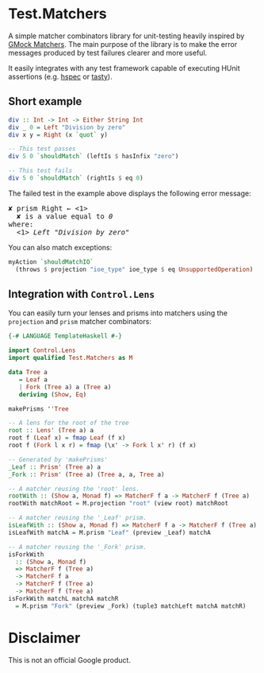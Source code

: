# Test.Matchers

A simple matcher combinators library for unit-testing heavily inspired
by [GMock
Matchers](https://github.com/google/googletest/blob/master/googlemock/docs/CheatSheet.md#matchers).
The main purpose of the library is to make the error messages produced
by test failures clearer and more useful.

It easily integrates with any test framework capable of executing
HUnit assertions (e.g. [hspec](https://hspec.github.io) or
[tasty](https://github.com/feuerbach/tasty)).

## Short example

```haskell
div :: Int -> Int -> Either String Int
div _ 0 = Left "Division by zero"
div x y = Right (x `quot` y)

-- This test passes
div 5 0 `shouldMatch` (leftIs $ hasInfix "zero")

-- This test fails
div 5 0 `shouldMatch` (rightIs $ eq 0)
```

The failed test in the example above displays the following error
message:

<pre><span>✘ prism Right</span> ← <1>
  <span>✘ is a value equal to <em>0</em></span>
where:
  <1> <em>Left "Division by zero"</em></pre>

You can also match exceptions:

```haskell
myAction `shouldMatchIO`
  (throws $ projection "ioe_type" ioe_type $ eq UnsupportedOperation)
```

## Integration with `Control.Lens`

You can easily turn your lenses and prisms into matchers using the
`projection` and `prism` matcher combinators:

```haskell
{-# LANGUAGE TemplateHaskell #-}

import Control.Lens
import qualified Test.Matchers as M

data Tree a
   = Leaf a
   | Fork (Tree a) a (Tree a)
   deriving (Show, Eq)

makePrisms ''Tree

-- A lens for the root of the tree
root :: Lens' (Tree a) a
root f (Leaf x) = fmap Leaf (f x)
root f (Fork l x r) = fmap (\x' -> Fork l x' r) (f x)

-- Generated by 'makePrisms'
_Leaf :: Prism' (Tree a) a
_Fork :: Prism' (Tree a) (Tree a, a, Tree a)

-- A matcher reusing the 'root' lens.
rootWith :: (Show a, Monad f) => MatcherF f a -> MatcherF f (Tree a)
rootWith matchRoot = M.projection "root" (view root) matchRoot

-- A matcher reusing the '_Leaf' prism.
isLeafWith :: (Show a, Monad f) => MatcherF f a -> MatcherF f (Tree a)
isLeafWith matchA = M.prism "Leaf" (preview _Leaf) matchA

-- A matcher reusing the '_Fork' prism.
isForkWith
  :: (Show a, Monad f)
  => MatcherF f (Tree a)
  -> MatcherF f a
  -> MatcherF f (Tree a)
  -> MatcherF f (Tree a)
isForkWith matchL matchA matchR
  = M.prism "Fork" (preview _Fork) (tuple3 matchLeft matchA matchR)
```

# Disclaimer

This is not an official Google product.
